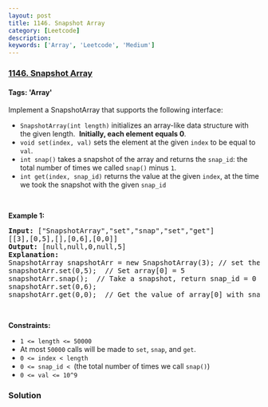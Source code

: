 ```yaml
---
layout: post
title: 1146. Snapshot Array
category: [Leetcode]
description: 
keywords: ['Array', 'Leetcode', 'Medium']
---
```

### [1146. Snapshot Array](https://leetcode.com/problems/snapshot-array)

#### Tags: 'Array'

<div class="content__u3I1 question-content__JfgR"><div><p>Implement a SnapshotArray that supports the following interface:</p>
<ul>
<li><code>SnapshotArray(int length)</code> initializes an array-like data structure with the given length.  <strong>Initially, each element equals 0</strong>.</li>
<li><code>void set(index, val)</code> sets the element at the given <code>index</code> to be equal to <code>val</code>.</li>
<li><code>int snap()</code> takes a snapshot of the array and returns the <code>snap_id</code>: the total number of times we called <code>snap()</code> minus <code>1</code>.</li>
<li><code>int get(index, snap_id)</code> returns the value at the given <code>index</code>, at the time we took the snapshot with the given <code>snap_id</code></li>
</ul>
<p> </p>
<p><strong>Example 1:</strong></p>
<pre><strong>Input:</strong> ["SnapshotArray","set","snap","set","get"]
[[3],[0,5],[],[0,6],[0,0]]
<strong>Output:</strong> [null,null,0,null,5]
<strong>Explanation: </strong>
SnapshotArray snapshotArr = new SnapshotArray(3); // set the length to be 3
snapshotArr.set(0,5);  // Set array[0] = 5
snapshotArr.snap();  // Take a snapshot, return snap_id = 0
snapshotArr.set(0,6);
snapshotArr.get(0,0);  // Get the value of array[0] with snap_id = 0, return 5</pre>
<p> </p>
<p><strong>Constraints:</strong></p>
<ul>
<li><code>1 &lt;= length &lt;= 50000</code></li>
<li>At most <code>50000</code> calls will be made to <code>set</code>, <code>snap</code>, and <code>get</code>.</li>
<li><code>0 &lt;= index &lt; length</code></li>
<li><code>0 &lt;= snap_id &lt; </code>(the total number of times we call <code>snap()</code>)</li>
<li><code>0 &lt;= val &lt;= 10^9</code></li>
</ul>
</div></div>

### Solution
